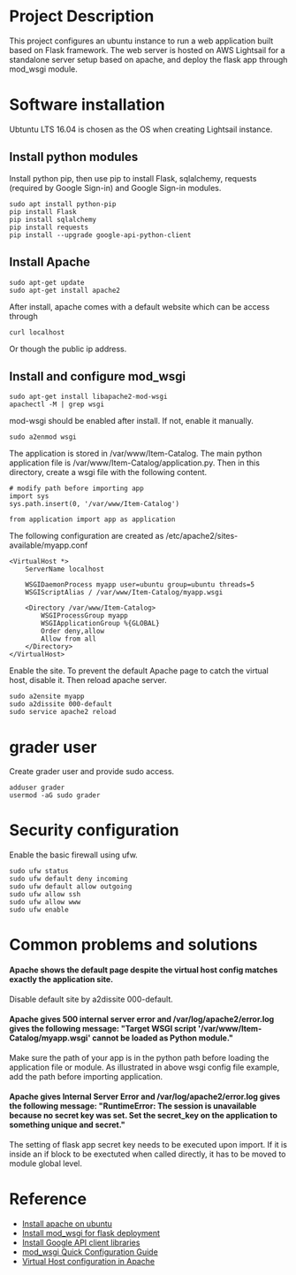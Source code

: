 # Project Description

This project configures an ubuntu instance to run a web application built based on Flask framework. The web server is hosted on AWS Lightsail for a standalone server setup based on apache, and deploy the flask app through mod_wsgi module.

# Software installation
Ubtuntu LTS 16.04 is chosen as the OS when creating Lightsail instance.

## Install python modules

Install python pip, then use pip to install Flask, sqlalchemy, requests (required by Google Sign-in) and Google Sign-in modules.

```
sudo apt install python-pip
pip install Flask
pip install sqlalchemy
pip install requests
pip install --upgrade google-api-python-client
```

## Install Apache

```
sudo apt-get update
sudo apt-get install apache2
```

After install, apache comes with a default website which can be access through
```
curl localhost
```

Or though the public ip address.

## Install and configure mod_wsgi

```
sudo apt-get install libapache2-mod-wsgi
apachectl -M | grep wsgi
```

mod-wsgi should be enabled after install. If not, enable it manually.

```
sudo a2enmod wsgi
```

The application is stored in /var/www/Item-Catalog. The main python application file is /var/www/Item-Catalog/application.py. Then in this directory, create a wsgi file with the following content.

```
# modify path before importing app
import sys
sys.path.insert(0, '/var/www/Item-Catalog')

from application import app as application
```

The following configuration are created as /etc/apache2/sites-available/myapp.conf

```
<VirtualHost *>
    ServerName localhost

    WSGIDaemonProcess myapp user=ubuntu group=ubuntu threads=5
    WSGIScriptAlias / /var/www/Item-Catalog/myapp.wsgi

    <Directory /var/www/Item-Catalog>
        WSGIProcessGroup myapp
        WSGIApplicationGroup %{GLOBAL}
        Order deny,allow
        Allow from all
    </Directory>
</VirtualHost>
```

Enable the site. To prevent the default Apache page to catch the virtual host, disable it. Then reload apache server.

```
sudo a2ensite myapp
sudo a2dissite 000-default
sudo service apache2 reload
```

# grader user

Create grader user and provide sudo access.

```
adduser grader
usermod -aG sudo grader
```


# Security configuration
Enable the basic firewall using ufw.

```
sudo ufw status
sudo ufw default deny incoming
sudo ufw default allow outgoing
sudo ufw allow ssh
sudo ufw allow www
sudo ufw enable
```

# Common problems and solutions
#### Apache shows the default page despite the virtual host config matches exactly the application site.
Disable default site by a2dissite 000-default.

#### Apache gives 500 internal server error and /var/log/apache2/error.log gives the following message: "Target WSGI script '/var/www/Item-Catalog/myapp.wsgi' cannot be loaded as Python module."
Make sure the path of your app is in the python path before loading the application file or module. As illustrated in above wsgi config file example, add the path before importing application.

#### Apache gives Internal Server Error and /var/log/apache2/error.log gives the following message: "RuntimeError: The session is unavailable because no secret key was set.  Set the secret_key on the application to something unique and secret."
The setting of flask app secret key needs to be executed upon import. If it is inside an if block to be exectuted when called directly, it has to be moved to module global level.

# Reference
- [Install apache on ubuntu](https://tutorials.ubuntu.com/tutorial/install-and-configure-apache#1)
- [Install mod_wsgi for flask deployment](http://flask.pocoo.org/docs/1.0/deploying/mod_wsgi/)
- [Install Google API client libraries](https://developers.google.com/api-client-library/python/start/installation)
- [mod_wsgi Quick Configuration Guide](https://modwsgi.readthedocs.io/en/develop/user-guides/quick-configuration-guide.html)
- [Virtual Host configuration in Apache](https://www.guru99.com/apache.html#7)

